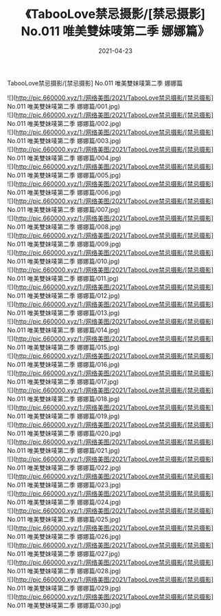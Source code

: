 ﻿---
layout: post
title:  《TabooLove禁忌摄影/[禁忌摄影] No.011 唯美雙妹唛第二季 娜娜篇》
date:   2021-04-23
img: http://pic.660000.xyz/1:/网络美图/2021/TabooLove禁忌摄影/[禁忌摄影] No.011 唯美雙妹唛第二季 娜娜篇/000.jpg
categories: [美女, 清纯, 唯美]
---

TabooLove禁忌摄影/[禁忌摄影] No.011 唯美雙妹唛第二季 娜娜篇

 ![](http://pic.660000.xyz/1:/网络美图/2021/TabooLove禁忌摄影/[禁忌摄影] No.011 唯美雙妹唛第二季 娜娜篇/001.jpg) <br>![](http://pic.660000.xyz/1:/网络美图/2021/TabooLove禁忌摄影/[禁忌摄影] No.011 唯美雙妹唛第二季 娜娜篇/002.jpg) <br>![](http://pic.660000.xyz/1:/网络美图/2021/TabooLove禁忌摄影/[禁忌摄影] No.011 唯美雙妹唛第二季 娜娜篇/003.jpg) <br>![](http://pic.660000.xyz/1:/网络美图/2021/TabooLove禁忌摄影/[禁忌摄影] No.011 唯美雙妹唛第二季 娜娜篇/004.jpg) <br>![](http://pic.660000.xyz/1:/网络美图/2021/TabooLove禁忌摄影/[禁忌摄影] No.011 唯美雙妹唛第二季 娜娜篇/005.jpg) <br>![](http://pic.660000.xyz/1:/网络美图/2021/TabooLove禁忌摄影/[禁忌摄影] No.011 唯美雙妹唛第二季 娜娜篇/006.jpg) <br>![](http://pic.660000.xyz/1:/网络美图/2021/TabooLove禁忌摄影/[禁忌摄影] No.011 唯美雙妹唛第二季 娜娜篇/007.jpg) <br>![](http://pic.660000.xyz/1:/网络美图/2021/TabooLove禁忌摄影/[禁忌摄影] No.011 唯美雙妹唛第二季 娜娜篇/008.jpg) <br>![](http://pic.660000.xyz/1:/网络美图/2021/TabooLove禁忌摄影/[禁忌摄影] No.011 唯美雙妹唛第二季 娜娜篇/009.jpg) <br>![](http://pic.660000.xyz/1:/网络美图/2021/TabooLove禁忌摄影/[禁忌摄影] No.011 唯美雙妹唛第二季 娜娜篇/010.jpg) <br>![](http://pic.660000.xyz/1:/网络美图/2021/TabooLove禁忌摄影/[禁忌摄影] No.011 唯美雙妹唛第二季 娜娜篇/011.jpg) <br>![](http://pic.660000.xyz/1:/网络美图/2021/TabooLove禁忌摄影/[禁忌摄影] No.011 唯美雙妹唛第二季 娜娜篇/012.jpg) <br>![](http://pic.660000.xyz/1:/网络美图/2021/TabooLove禁忌摄影/[禁忌摄影] No.011 唯美雙妹唛第二季 娜娜篇/013.jpg) <br>![](http://pic.660000.xyz/1:/网络美图/2021/TabooLove禁忌摄影/[禁忌摄影] No.011 唯美雙妹唛第二季 娜娜篇/014.jpg) <br>![](http://pic.660000.xyz/1:/网络美图/2021/TabooLove禁忌摄影/[禁忌摄影] No.011 唯美雙妹唛第二季 娜娜篇/015.jpg) <br>![](http://pic.660000.xyz/1:/网络美图/2021/TabooLove禁忌摄影/[禁忌摄影] No.011 唯美雙妹唛第二季 娜娜篇/016.jpg) <br>![](http://pic.660000.xyz/1:/网络美图/2021/TabooLove禁忌摄影/[禁忌摄影] No.011 唯美雙妹唛第二季 娜娜篇/017.jpg) <br>![](http://pic.660000.xyz/1:/网络美图/2021/TabooLove禁忌摄影/[禁忌摄影] No.011 唯美雙妹唛第二季 娜娜篇/018.jpg) <br>![](http://pic.660000.xyz/1:/网络美图/2021/TabooLove禁忌摄影/[禁忌摄影] No.011 唯美雙妹唛第二季 娜娜篇/019.jpg) <br>![](http://pic.660000.xyz/1:/网络美图/2021/TabooLove禁忌摄影/[禁忌摄影] No.011 唯美雙妹唛第二季 娜娜篇/020.jpg) <br>![](http://pic.660000.xyz/1:/网络美图/2021/TabooLove禁忌摄影/[禁忌摄影] No.011 唯美雙妹唛第二季 娜娜篇/021.jpg) <br>![](http://pic.660000.xyz/1:/网络美图/2021/TabooLove禁忌摄影/[禁忌摄影] No.011 唯美雙妹唛第二季 娜娜篇/022.jpg) <br>![](http://pic.660000.xyz/1:/网络美图/2021/TabooLove禁忌摄影/[禁忌摄影] No.011 唯美雙妹唛第二季 娜娜篇/023.jpg) <br>![](http://pic.660000.xyz/1:/网络美图/2021/TabooLove禁忌摄影/[禁忌摄影] No.011 唯美雙妹唛第二季 娜娜篇/024.jpg) <br>![](http://pic.660000.xyz/1:/网络美图/2021/TabooLove禁忌摄影/[禁忌摄影] No.011 唯美雙妹唛第二季 娜娜篇/025.jpg) <br>![](http://pic.660000.xyz/1:/网络美图/2021/TabooLove禁忌摄影/[禁忌摄影] No.011 唯美雙妹唛第二季 娜娜篇/026.jpg) <br>![](http://pic.660000.xyz/1:/网络美图/2021/TabooLove禁忌摄影/[禁忌摄影] No.011 唯美雙妹唛第二季 娜娜篇/027.jpg) <br>![](http://pic.660000.xyz/1:/网络美图/2021/TabooLove禁忌摄影/[禁忌摄影] No.011 唯美雙妹唛第二季 娜娜篇/028.jpg) <br>![](http://pic.660000.xyz/1:/网络美图/2021/TabooLove禁忌摄影/[禁忌摄影] No.011 唯美雙妹唛第二季 娜娜篇/029.jpg) <br>![](http://pic.660000.xyz/1:/网络美图/2021/TabooLove禁忌摄影/[禁忌摄影] No.011 唯美雙妹唛第二季 娜娜篇/030.jpg) <br>